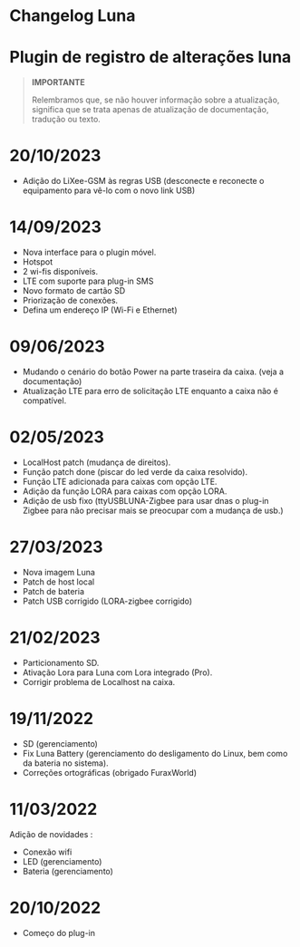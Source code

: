 # Changelog Luna

# Plugin de registro de alterações luna

>**IMPORTANTE**
>
>Relembramos que, se não houver informação sobre a atualização, significa que se trata apenas de atualização de documentação, tradução ou texto.
>

# 20/10/2023
- Adição do LiXee-GSM às regras USB (desconecte e reconecte o equipamento para vê-lo com o novo link USB)

# 14/09/2023
- Nova interface para o plugin móvel.
- Hotspot
- 2 wi-fis disponíveis.
- LTE com suporte para plug-in SMS
- Novo formato de cartão SD
- Priorização de conexões.
- Defina um endereço IP (Wi-Fi e Ethernet)

# 09/06/2023
- Mudando o cenário do botão Power na parte traseira da caixa. (veja a documentação)
- Atualização LTE para erro de solicitação LTE enquanto a caixa não é compatível.
  
# 02/05/2023

- LocalHost patch (mudança de direitos).
- Função patch done (piscar do led verde da caixa resolvido).
- Função LTE adicionada para caixas com opção LTE.
- Adição da função LORA para caixas com opção LORA.
- Adição de usb fixo (ttyUSBLUNA-Zigbee para usar dnas o plug-in Zigbee para não precisar mais se preocupar com a mudança de usb.)


# 27/03/2023

- Nova imagem Luna
- Patch de host local
- Patch de bateria
- Patch USB corrigido (LORA-zigbee corrigido)

# 21/02/2023

- Particionamento SD.
- Ativação Lora para Luna com Lora integrado (Pro).
- Corrigir problema de Localhost na caixa.


# 19/11/2022

- SD (gerenciamento)
- Fix Luna Battery (gerenciamento do desligamento do Linux, bem como da bateria no sistema).
- Correções ortográficas (obrigado FuraxWorld)

# 11/03/2022

Adição de novidades : 

- Conexão wifi
- LED (gerenciamento)
- Bateria (gerenciamento)

# 20/10/2022

- Começo do plug-in
